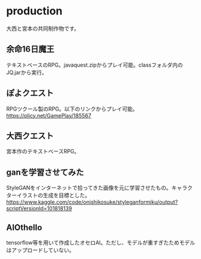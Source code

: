 # production
大西と宮本の共同制作物です。

## 余命16日魔王
テキストベースのRPG。javaquest.zipからプレイ可能。classフォルダ内のJQ.jarから実行。

## ぽよクエスト
RPGツクール製のRPG。以下のリンクからプレイ可能。  
https://plicy.net/GamePlay/185567

## 大西クエスト
宮本作のテキストベースRPG。

## ganを学習させてみた
StyleGANをインターネットで拾ってきた画像を元に学習させたもの。キャラクターイラストの生成を目標とした。
https://www.kaggle.com/code/onishikosuke/styleganformiku/output?scriptVersionId=101818139

## AIOthello
tensorflow等を用いて作成したオセロAI。ただし、モデルが重すぎたためモデルはアップロードしていない。
